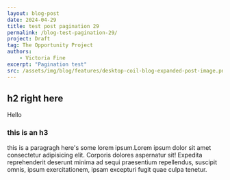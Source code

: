 ```yaml
---
layout: blog-post
date: 2024-04-29
title: test post pagination 29
permalink: /blog-test-pagination-29/
project: Draft
tag: The Opportunity Project
authors:
    - Victoria Fine
excerpt: "Pagination test"
src: /assets/img/blog/features/desktop-coil-blog-expanded-post-image.png
---
```

## h2 right here
Hello

### this is an h3

this is a paragragh here's some lorem ipsum.Lorem ipsum dolor sit amet consectetur adipisicing elit. Corporis dolores aspernatur sit! Expedita reprehenderit deserunt minima ad sequi praesentium repellendus, suscipit omnis, ipsum exercitationem, ipsam excepturi fugit quae culpa tenetur.

